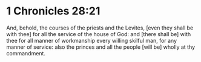 # 1 Chronicles 28:21

And, behold, the courses of the priests and the Levites, [even they shall be with thee] for all the service of the house of God: and [there shall be] with thee for all manner of workmanship every willing skilful man, for any manner of service: also the princes and all the people [will be] wholly at thy commandment.